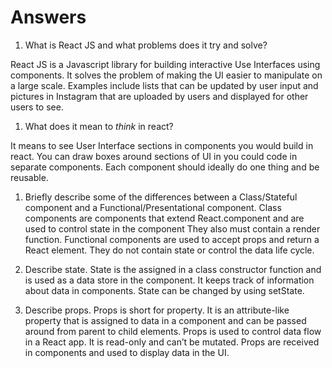 # Answers

1.  What is React JS and what problems does it try and solve?

React JS is a Javascript library for building interactive Use Interfaces using components. It solves the problem of making the UI easier to manipulate on a large scale.  Examples include lists that can be updated by user input and pictures in Instagram that are uploaded by users and displayed for other users to see.

1.  What does it mean to _think_ in react?

It means to see User Interface sections in components you would build in react. You can draw boxes around sections of UI in you could code in separate components. Each component should ideally do one thing and be reusable.

1.  Briefly describe some of the differences between a Class/Stateful component and a Functional/Presentational component.
Class components are components that extend React.component and are used to control state in the component They also must contain a render function. 
Functional components are used to accept props and return a React element. They do not contain state or control the data life cycle.

1.  Describe state.
State is the assigned in a class constructor function and is used as a data store in the component. It keeps track of information about data in components. State can be changed by using setState.

1.  Describe props.
Props is short for property. It is an attribute-like property that is assigned to data in a component and can be passed around from parent to child elements. Props is used to control data flow in a React app.  It is read-only and can’t be mutated. Props are received in components and used to display data in the UI.
